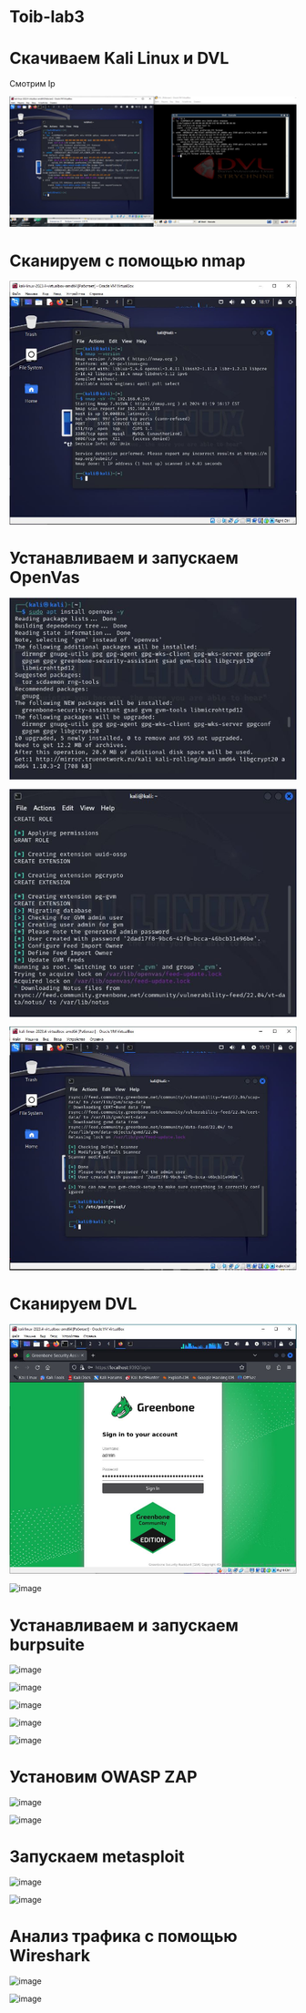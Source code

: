 # Toib-lab3

# Скачиваем Kali Linux и DVL

Смотрим Ip

![image](https://github.com/Archangel15520/Toib-lab3/blob/main/Screenshot/1.JPG)


# Сканируем с помощью nmap

![image](https://github.com/Archangel15520/Toib-lab3/blob/main/Screenshot/2.JPG)


# Устанавливаем и запускаем OpenVas

![image](https://github.com/Archangel15520/Toib-lab3/blob/main/Screenshot/3.JPG)

![image](https://github.com/Archangel15520/Toib-lab3/blob/main/Screenshot/3.3.JPG)

![image](https://github.com/Archangel15520/Toib-lab3/blob/main/Screenshot/4.JPG)

# Сканируем DVL

![image](https://github.com/Archangel15520/Toib-lab3/blob/main/Screenshot/5.JPG)

![image]()


# Устанавливаем и запускаем burpsuite

![image]()

![image]()

![image]()

![image]()

![image]()


# Установим OWASP ZAP

![image]()

![image]()

# Запускаем metasploit

![image]()

![image]()

# Анализ трафика с помощью Wireshark

![image](https://github.com/Flameitser/PR3-LB-3/assets/65831927/5ff68963-b6e5-4d26-9e52-e3bbbb17b589)

![image](https://github.com/Flameitser/PR3-LB-3/assets/65831927/f93e7c44-b0b6-47cd-a4e2-c67bfef66df4)
